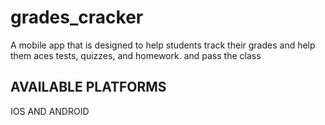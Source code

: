 # grades_cracker

A mobile app that is designed to help students track their grades and help them
aces tests, quizzes, and homework. and pass the class

## AVAILABLE PLATFORMS
IOS AND ANDROID


